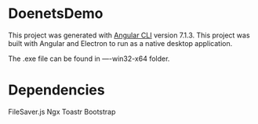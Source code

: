 # DoenetsDemo

This project was generated with [Angular CLI](https://github.com/angular/angular-cli) version 7.1.3.
This project was built with Angular and Electron to run as a native desktop application.

The .exe file can be found in —-win32-x64 folder.

# Dependencies
FileSaver.js 
Ngx Toastr
Bootstrap

